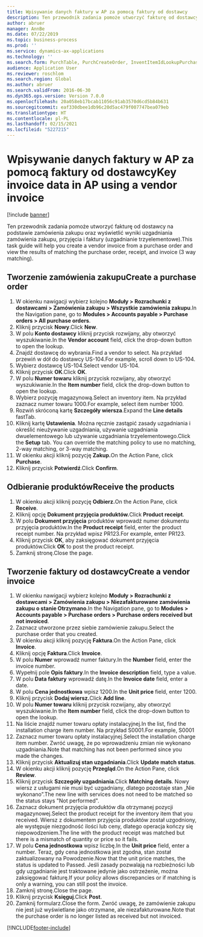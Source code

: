 ```yaml
---
title: Wpisywanie danych faktury w AP za pomocą faktury od dostawcy
description: Ten przewodnik zadania pomoże utworzyć fakturę od dostawcy na podstawie zamówienia zakupu oraz wyświetlić wyniki uzgadniania zamówienia zakupu, przyjęcia i faktury (uzgadnianie trzyelementowe).
author: abruer
manager: AnnBe
ms.date: 07/22/2019
ms.topic: business-process
ms.prod: ''
ms.service: dynamics-ax-applications
ms.technology: ''
ms.search.form: PurchTable, PurchCreateOrder, InventItemIdLookupPurchase, PurchEditLines, VendEditInvoice, InventItemIdLookupSimple, VendInvoiceMatchingDetails
audience: Application User
ms.reviewer: roschlom
ms.search.region: Global
ms.author: abruer
ms.search.validFrom: 2016-06-30
ms.dyn365.ops.version: Version 7.0.0
ms.openlocfilehash: 20a058eb17bcab11056c91ab3570d6cd5b84b631
ms.sourcegitcommit: eaf330dbee1db96c20d5ac479f007747bea079eb
ms.translationtype: HT
ms.contentlocale: pl-PL
ms.lasthandoff: 02/15/2021
ms.locfileid: "5227215"
---
```

# <a name="key-invoice-data-in-ap-using-a-vendor-invoice"></a><span data-ttu-id="57243-103">Wpisywanie danych faktury w AP za pomocą faktury od dostawcy</span><span class="sxs-lookup"><span data-stu-id="57243-103">Key invoice data in AP using a vendor invoice</span></span>

[!include [banner](../../includes/banner.md)]

<span data-ttu-id="57243-104">Ten przewodnik zadania pomoże utworzyć fakturę od dostawcy na podstawie zamówienia zakupu oraz wyświetlić wyniki uzgadniania zamówienia zakupu, przyjęcia i faktury (uzgadnianie trzyelementowe).</span><span class="sxs-lookup"><span data-stu-id="57243-104">This task guide will help you create a vendor invoice from a purchase order and view the results of matching the purchase order, receipt, and invoice (3 way matching).</span></span>


## <a name="create-a-purchase-order"></a><span data-ttu-id="57243-105">Tworzenie zamówienia zakupu</span><span class="sxs-lookup"><span data-stu-id="57243-105">Create a purchase order</span></span>
1. <span data-ttu-id="57243-106">W okienku nawigacji wybierz kolejno **Moduły > Rozrachunki z dostawcami > Zamówienia zakupu > Wszystkie zamówienia zakupu**.</span><span class="sxs-lookup"><span data-stu-id="57243-106">In the Navigation pane, go to **Modules > Accounts payable > Purchase orders > All purchase orders**.</span></span>
2. <span data-ttu-id="57243-107">Kliknij przycisk **Nowy**.</span><span class="sxs-lookup"><span data-stu-id="57243-107">Click **New**.</span></span>
3. <span data-ttu-id="57243-108">W polu **Konto dostawcy** kliknij przycisk rozwijany, aby otworzyć wyszukiwanie.</span><span class="sxs-lookup"><span data-stu-id="57243-108">In the **Vendor account** field, click the drop-down button to open the lookup.</span></span>
4. <span data-ttu-id="57243-109">Znajdź dostawcę do wybrania.</span><span class="sxs-lookup"><span data-stu-id="57243-109">Find a vendor to select.</span></span> <span data-ttu-id="57243-110">Na przykład przewiń w dół do dostawcy US-104.</span><span class="sxs-lookup"><span data-stu-id="57243-110">For example, scroll down to US-104.</span></span>
5. <span data-ttu-id="57243-111">Wybierz dostawcę US-104.</span><span class="sxs-lookup"><span data-stu-id="57243-111">Select vendor US-104.</span></span>
6. <span data-ttu-id="57243-112">Kliknij przycisk **OK**.</span><span class="sxs-lookup"><span data-stu-id="57243-112">Click **OK**.</span></span>
7. <span data-ttu-id="57243-113">W polu **Numer towaru** kliknij przycisk rozwijany, aby otworzyć wyszukiwanie.</span><span class="sxs-lookup"><span data-stu-id="57243-113">In the **Item number** field, click the drop-down button to open the lookup.</span></span>
8. <span data-ttu-id="57243-114">Wybierz pozycję magazynową.</span><span class="sxs-lookup"><span data-stu-id="57243-114">Select an inventory item.</span></span> <span data-ttu-id="57243-115">Na przykład zaznacz numer towaru 1000.</span><span class="sxs-lookup"><span data-stu-id="57243-115">For example, select item number 1000.</span></span>
9. <span data-ttu-id="57243-116">Rozwiń skróconą kartę **Szczegóły wiersza**.</span><span class="sxs-lookup"><span data-stu-id="57243-116">Expand the **Line details** fastTab.</span></span>
10. <span data-ttu-id="57243-117">Kliknij kartę **Ustawienia**. Można ręcznie zastąpić zasady uzgadniania i określić nieużywanie uzgadniania, używanie uzgadniania dwuelementowego lub używanie uzgadniania trzyelementowego.</span><span class="sxs-lookup"><span data-stu-id="57243-117">Click the **Setup** tab. You can override the matching policy to use no matching, 2-way matching, or 3-way matching.</span></span>  
11. <span data-ttu-id="57243-118">W okienku akcji kliknij pozycję **Zakup.**</span><span class="sxs-lookup"><span data-stu-id="57243-118">On the Action Pane, click **Purchase**.</span></span>
12. <span data-ttu-id="57243-119">Kliknij przycisk **Potwierdź**.</span><span class="sxs-lookup"><span data-stu-id="57243-119">Click **Confirm**.</span></span>

## <a name="receive-the-products"></a><span data-ttu-id="57243-120">Odbieranie produktów</span><span class="sxs-lookup"><span data-stu-id="57243-120">Receive the products</span></span>
1. <span data-ttu-id="57243-121">W okienku akcji kliknij pozycję **Odbierz.**</span><span class="sxs-lookup"><span data-stu-id="57243-121">On the Action Pane, click **Receive**.</span></span>
2. <span data-ttu-id="57243-122">Kliknij opcję **Dokument przyjęcia produktów.**</span><span class="sxs-lookup"><span data-stu-id="57243-122">Click **Product receipt**.</span></span>
3. <span data-ttu-id="57243-123">W polu **Dokument przyjęcia** produktów wprowadź numer dokumentu przyjęcia produktów.</span><span class="sxs-lookup"><span data-stu-id="57243-123">In the **Product receipt** field, enter the product receipt number.</span></span> <span data-ttu-id="57243-124">Na przykład wpisz PR123.</span><span class="sxs-lookup"><span data-stu-id="57243-124">For example, enter PR123.</span></span>
4. <span data-ttu-id="57243-125">Kliknij przycisk **OK**, aby zaksięgować dokument przyjęcia produktów.</span><span class="sxs-lookup"><span data-stu-id="57243-125">Click **OK** to post the product receipt.</span></span>
5. <span data-ttu-id="57243-126">Zamknij stronę.</span><span class="sxs-lookup"><span data-stu-id="57243-126">Close the page.</span></span>

## <a name="create-a-vendor-invoice"></a><span data-ttu-id="57243-127">Tworzenie faktury od dostawcy</span><span class="sxs-lookup"><span data-stu-id="57243-127">Create a vendor invoice</span></span>
1. <span data-ttu-id="57243-128">W okienku nawigacji wybierz kolejno **Moduły > Rozrachunki z dostawcami > Zamówienia zakupu > Niezafakturowane zamówienia zakupu o stanie Otrzymano**.</span><span class="sxs-lookup"><span data-stu-id="57243-128">In the Navigation pane, go to **Modules > Accounts payable > Purchase orders > Purchase orders received but not invoiced**.</span></span>
2. <span data-ttu-id="57243-129">Zaznacz utworzone przez siebie zamówienie zakupu.</span><span class="sxs-lookup"><span data-stu-id="57243-129">Select the purchase order that you created.</span></span>
3. <span data-ttu-id="57243-130">W okienku akcji kliknij pozycję **Faktura**.</span><span class="sxs-lookup"><span data-stu-id="57243-130">On the Action Pane, click **Invoice**.</span></span>
4. <span data-ttu-id="57243-131">Kliknij opcję **Faktura**.</span><span class="sxs-lookup"><span data-stu-id="57243-131">Click **Invoice**.</span></span>
5. <span data-ttu-id="57243-132">W polu **Numer** wprowadź numer faktury.</span><span class="sxs-lookup"><span data-stu-id="57243-132">In the **Number** field, enter the invoice number.</span></span>
6. <span data-ttu-id="57243-133">Wypełnij pole **Opis faktury**.</span><span class="sxs-lookup"><span data-stu-id="57243-133">In the **Invoice description** field, type a value.</span></span>
7. <span data-ttu-id="57243-134">W polu **Data faktury** wprowadź datę.</span><span class="sxs-lookup"><span data-stu-id="57243-134">In the **Invoice date** field, enter a date.</span></span>
8. <span data-ttu-id="57243-135">W polu **Cena jednostkowa** wpisz 1200.</span><span class="sxs-lookup"><span data-stu-id="57243-135">In the **Unit price** field, enter 1200.</span></span>
9. <span data-ttu-id="57243-136">Kliknij przycisk **Dodaj wiersz.**</span><span class="sxs-lookup"><span data-stu-id="57243-136">Click **Add line**.</span></span>
10. <span data-ttu-id="57243-137">W polu **Numer towaru** kliknij przycisk rozwijany, aby otworzyć wyszukiwanie.</span><span class="sxs-lookup"><span data-stu-id="57243-137">In the **Item number** field, click the drop-down button to open the lookup.</span></span>
11. <span data-ttu-id="57243-138">Na liście znajdź numer towaru opłaty instalacyjnej.</span><span class="sxs-lookup"><span data-stu-id="57243-138">In the list, find the installation charge item number.</span></span> <span data-ttu-id="57243-139">Na przykład S0001.</span><span class="sxs-lookup"><span data-stu-id="57243-139">For example, S0001</span></span>
12. <span data-ttu-id="57243-140">Zaznacz numer towaru opłaty instalacyjnej.</span><span class="sxs-lookup"><span data-stu-id="57243-140">Select the installation charge item number.</span></span> <span data-ttu-id="57243-141">Zwróć uwagę, że po wprowadzeniu zmian nie wykonano uzgadniania.</span><span class="sxs-lookup"><span data-stu-id="57243-141">Note that matching has not been performed since you made the changes.</span></span>  
13. <span data-ttu-id="57243-142">Kliknij przycisk **Aktualizuj stan uzgadniania**.</span><span class="sxs-lookup"><span data-stu-id="57243-142">Click **Update match status**.</span></span>
14. <span data-ttu-id="57243-143">W okienku akcji kliknij pozycję **Przegląd**.</span><span class="sxs-lookup"><span data-stu-id="57243-143">On the Action Pane, click **Review**.</span></span>
15. <span data-ttu-id="57243-144">Kliknij przycisk **Szczegóły uzgadniania**.</span><span class="sxs-lookup"><span data-stu-id="57243-144">Click **Matching details**.</span></span> <span data-ttu-id="57243-145">Nowy wiersz z usługami nie musi być uzgadniany, dlatego pozostaje stan „Nie wykonano”.</span><span class="sxs-lookup"><span data-stu-id="57243-145">The new line with services does not need to be matched so the status stays "Not performed".</span></span>  
16. <span data-ttu-id="57243-146">Zaznacz dokument przyjęcia produktów dla otrzymanej pozycji magazynowej.</span><span class="sxs-lookup"><span data-stu-id="57243-146">Select the product receipt for the inventory item that you received.</span></span> <span data-ttu-id="57243-147">Wiersz z dokumentem przyjęcia produktów został uzgodniony, ale występuje niezgodność ilości lub ceny, dlatego operacja kończy się niepowodzeniem.</span><span class="sxs-lookup"><span data-stu-id="57243-147">The line with the product receipt was matched but there is a mismatch of quantity or price so it fails.</span></span>  
17. <span data-ttu-id="57243-148">W polu **Cena jednostkowa** wpisz liczbę.</span><span class="sxs-lookup"><span data-stu-id="57243-148">In the **Unit price** field, enter a number.</span></span> <span data-ttu-id="57243-149">Teraz, gdy cena jednostkowa jest zgodna, stan został zaktualizowany na Powodzenie.</span><span class="sxs-lookup"><span data-stu-id="57243-149">Now that the unit price matches, the status is updated to Passed.</span></span> <span data-ttu-id="57243-150">Jeśli zasady pozwalają na rozbieżności lub gdy uzgadnianie jest traktowane jedynie jako ostrzeżenie, można zaksięgować fakturę.</span><span class="sxs-lookup"><span data-stu-id="57243-150">If your policy allows discrepancies or if matching is only a warning, you can still post the invoice.</span></span>  
18. <span data-ttu-id="57243-151">Zamknij stronę.</span><span class="sxs-lookup"><span data-stu-id="57243-151">Close the page.</span></span>
19. <span data-ttu-id="57243-152">Kliknij przycisk **Księguj**.</span><span class="sxs-lookup"><span data-stu-id="57243-152">Click **Post**.</span></span>
20. <span data-ttu-id="57243-153">Zamknij formularz.</span><span class="sxs-lookup"><span data-stu-id="57243-153">Close the form.</span></span> <span data-ttu-id="57243-154">Zwróć uwagę, że zamówienie zakupu nie jest już wyświetlane jako otrzymane, ale niezafakturowane.</span><span class="sxs-lookup"><span data-stu-id="57243-154">Note that the purchase order is no longer listed as received but not invoiced.</span></span>  



[!INCLUDE[footer-include](../../../includes/footer-banner.md)]